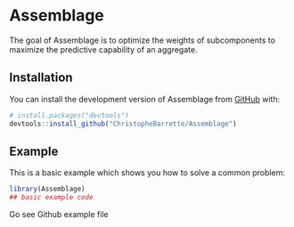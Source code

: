 
<!-- README.md is generated from README.Rmd. Please edit that file -->

# Assemblage

<!-- badges: start -->
<!-- badges: end -->

The goal of Assemblage is to optimize the weights of subcomponents to
maximize the predictive capability of an aggregate.

## Installation

You can install the development version of Assemblage from
[GitHub](https://github.com/) with:

``` r
# install.packages("devtools")
devtools::install_github("ChristopheBarrette/Assemblage")
```

## Example

This is a basic example which shows you how to solve a common problem:

``` r
library(Assemblage)
## basic example code
```

Go see Github example file

